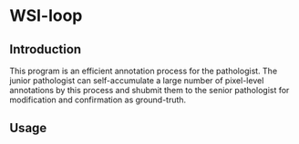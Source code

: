 # WSI-loop

## Introduction
This program is an efficient annotation process for the pathologist. The junior pathologist can self-accumulate a large number of pixel-level annotations by this process and shubmit them to the senior pathologist for modification and confirmation as ground-truth.

## Usage

